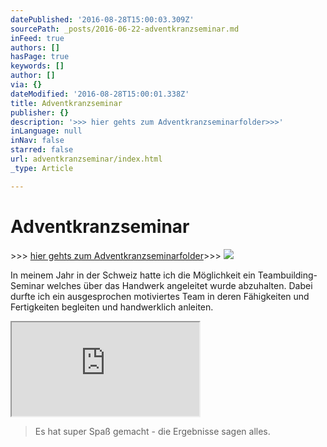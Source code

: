 ```yaml
---
datePublished: '2016-08-28T15:00:03.309Z'
sourcePath: _posts/2016-06-22-adventkranzseminar.md
inFeed: true
authors: []
hasPage: true
keywords: []
author: []
via: {}
dateModified: '2016-08-28T15:00:01.338Z'
title: Adventkranzseminar
publisher: {}
description: '>>> hier gehts zum Adventkranzseminarfolder>>>'
inLanguage: null
inNav: false
starred: false
url: adventkranzseminar/index.html
_type: Article

---
```

# Adventkranzseminar

\>\>\> [hier gehts zum Adventkranzseminarfolder][0]\>\>\>
![](https://the-grid-user-content.s3-us-west-2.amazonaws.com/84103cf1-94c3-4893-9255-61464e56cb06.png)

In meinem Jahr in der Schweiz hatte ich die Möglichkeit ein Teambuilding-Seminar welches über das Handwerk angeleitet wurde abzuhalten. Dabei durfte ich ein ausgesprochen motiviertes Team in deren Fähigkeiten und Fertigkeiten begleiten und handwerklich anleiten.

<iframe src="https://the-grid.github.io/ed-userhtml/?g=eJwlzN0SgiAQhuHzroLZ84QwnDLxXghIcfxh3NX07iM93G_nfSoXVuYMmaudxk9ogtNQCPF85JLfhFR3WShgSHvvNXyDo7YslIjbi7U-NC2VuVTpAmZ7g6ghIC6LH97eQV3xhNeXCu0cIjHaYzLIb8Q7s5pzTfZsNXDusyPN7DTwo886BGZwH9Ob5sX_vbOpf64BPAs" style=""></iframe>

> Es hat super Spaß gemacht - die Ergebnisse sagen alles.



[0]: https://issuu.com/floraleformgebung/docs/advent_henkel_2014/9?e=6009832/10254265